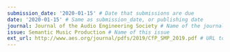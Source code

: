```yaml
---
submission_date: '2020-01-15' # Date that submissions are due
date: '2020-01-15' # Same as submission_date, or publishing date
journal: Journal of the Audio Engineering Society # Name of the journal
issue: Semantic Music Production # Name of this issue
ext_url: http://www.aes.org/journal/pdfs/2019/CfP_SMP_2019.pdf # URL to call for articles for this issue
---
```

